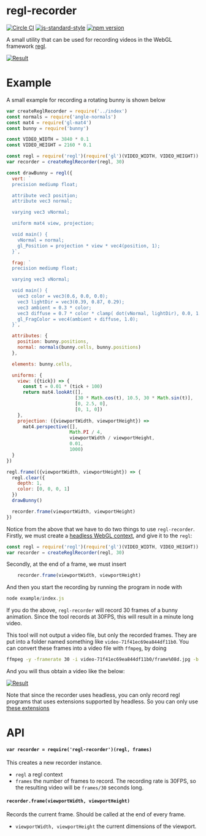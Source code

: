 # regl-recorder

 [![Circle CI](https://circleci.com/gh/Erkaman/regl-recorder.svg?style=shield)](https://circleci.com/gh/Erkaman/regl-recorder) [![js-standard-style](https://img.shields.io/badge/code%20style-standard-brightgreen.svg)](http://standardjs.com/)
 [![npm version](https://badge.fury.io/js/regl-recorder.svg)](https://badge.fury.io/js/regl-recorder)


A small utility that can be used for recording videos in the
WebGL framework [regl](https://github.com/mikolalysenko/regl).

[![Result](http://img.youtube.com/vi/1lB319WdSoU/0.jpg)](https://youtu.be/1lB319WdSoU)

# Example

A small example for recording a rotating bunny is shown below

```javascript
var createReglRecorder = require('../index')
const normals = require('angle-normals')
const mat4 = require('gl-mat4')
const bunny = require('bunny')

const VIDEO_WIDTH = 3840 * 0.1
const VIDEO_HEIGHT = 2160 * 0.1

const regl = require('regl')(require('gl')(VIDEO_WIDTH, VIDEO_HEIGHT))
var recorder = createReglRecorder(regl, 30)

const drawBunny = regl({
  vert: `
  precision mediump float;

  attribute vec3 position;
  attribute vec3 normal;

  varying vec3 vNormal;

  uniform mat4 view, projection;

  void main() {
    vNormal = normal;
    gl_Position = projection * view * vec4(position, 1);
  }`,

  frag: `
  precision mediump float;

  varying vec3 vNormal;

  void main() {
    vec3 color = vec3(0.6, 0.0, 0.0);
    vec3 lightDir = vec3(0.39, 0.87, 0.29);
    vec3 ambient = 0.3 * color;
    vec3 diffuse = 0.7 * color * clamp( dot(vNormal, lightDir), 0.0, 1.0 );
    gl_FragColor = vec4(ambient + diffuse, 1.0);
  }`,

  attributes: {
    position: bunny.positions,
    normal: normals(bunny.cells, bunny.positions)
  },

  elements: bunny.cells,

  uniforms: {
    view: ({tick}) => {
      const t = 0.01 * (tick + 100)
      return mat4.lookAt([],
                         [30 * Math.cos(t), 10.5, 30 * Math.sin(t)],
                         [0, 2.5, 0],
                         [0, 1, 0])
    },
    projection: ({viewportWidth, viewportHeight}) =>
      mat4.perspective([],
                       Math.PI / 4,
                       viewportWidth / viewportHeight,
                       0.01,
                       1000)
  }
})

regl.frame(({viewportWidth, viewportHeight}) => {
  regl.clear({
    depth: 1,
    color: [0, 0, 0, 1]
  })
  drawBunny()

  recorder.frame(viewportWidth, viewportHeight)
})

```

Notice from the above that we have to do two things to use
`regl-recorder`. Firstly, we must create a
[headless WebGL context](https://github.com/stackgl/headless-gl), and
give it to the `regl`:

```javascript
const regl = require('regl')(require('gl')(VIDEO_WIDTH, VIDEO_HEIGHT))
var recorder = createReglRecorder(regl, 30)
```

Secondly, at the end of a frame, we must insert

```javascript
    recorder.frame(viewportWidth, viewportHeight)
```

And then you start the recording by running the program in node with

``` javascript
node example/index.js
```

If you do the above, `regl-recorder` will record 30 frames of a bunny
animation. Since the tool records at 30FPS, this will result in a
minute long video.

This tool will not output a video file, but only the recorded
frames. They are put into a folder named something like
`video-71f41ec69ea844df11b0`. You can convert these frames into a
video file with `ffmpeg`, by doing

``` sh
ffmpeg -y -framerate 30 -i video-71f41ec69ea844df11b0/frame%08d.jpg -b 10000k -vf "vflip" -c:v libx264 -r 30 out.mp4
```

And you will thus obtain a video like the below:

[![Result](http://img.youtube.com/vi/1lB319WdSoU/0.jpg)](https://youtu.be/1lB319WdSoU)

Note that since the recorder uses headless, you can only record regl
programs that uses extensions supported by headless. So you can only
use [these extensions](https://github.com/stackgl/headless-gl#what-extensions-are-supported)

# API

#### `var recorder = require('regl-recorder')(regl, frames)`

This creates a new recorder instance.

* `regl` a regl context
* `frames` the number of frames to record. The recording rate is
  30FPS, so the resulting video will be `frames/30` seconds long.

#### `recorder.frame(viewportWidth, viewportHeight)`

Records the current frame. Should be called at the end of every frame.

* `viewportWidth, viewportHeight` the current dimensions of the viewport.

